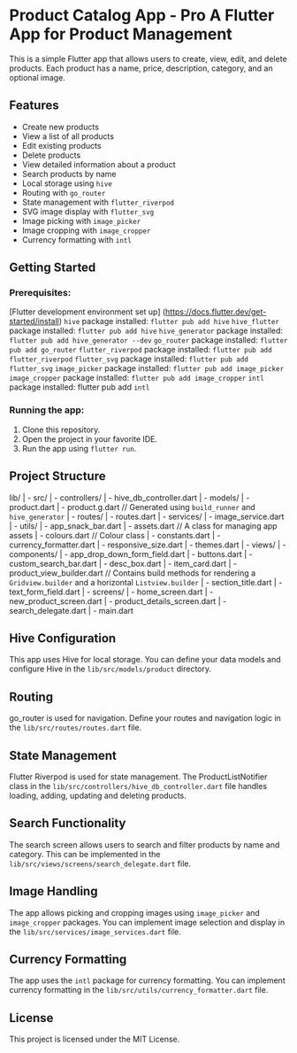 # Product Catalog App - Pro A Flutter App for Product Management

This is a simple Flutter app that allows users to create, view, edit, and delete products. Each product has a name, price, description, category, and an optional image.

## Features

* Create new products
* View a list of all products
* Edit existing products
* Delete products
* View detailed information about a product
* Search products by name
* Local storage using `hive`
* Routing with `go_router`
* State management with `flutter_riverpod`
* SVG image display with `flutter_svg`
* Image picking with `image_picker`
* Image cropping with `image_cropper`
* Currency formatting with `intl`

## Getting Started

### Prerequisites:

[Flutter development environment set up] (https://docs.flutter.dev/get-started/install)
`hive` package installed: `flutter pub add hive`
`hive_flutter` package installed: `flutter pub add hive`
`hive_generator` package installed: `flutter pub add hive_generator --dev`
`go_router` package installed: `flutter pub add go_router`
`flutter_riverpod` package installed: `flutter pub add flutter_riverpod`
`flutter_svg` package installed: `flutter pub add flutter_svg`
`image_picker` package installed: `flutter pub add image_picker`
`image_cropper` package installed: `flutter pub add image_cropper`
`intl` package installed: flutter pub add `intl`

### Running the app:

1. Clone this repository.
2. Open the project in your favorite IDE.
3. Run the app using `flutter run`.

## Project Structure

lib/
| - src/
| - controllers/
| - hive_db_controller.dart
| - models/
| - product.dart
| - product.g.dart // Generated using `build_runner` and `hive_generator`
| - routes/
| - routes.dart
| - services/
| - image_service.dart
| - utils/
| - app_snack_bar.dart
| - assets.dart // A class for managing app assets
| - colours.dart // Colour class
| - constants.dart
| - currency_formatter.dart
| - responsive_size.dart
| - themes.dart
| - views/
| - components/
| - app_drop_down_form_field.dart
| - buttons.dart
| - custom_search_bar.dart
| - desc_box.dart
| - item_card.dart
| - product_view_builder.dart // Contains build methods for rendering a `Gridview.builder` and a horizontal `Listview.builder`
| - section_title.dart
| - text_form_field.dart
| - screens/
| - home_screen.dart
| - new_product_screen.dart
| - product_details_screen.dart
| - search_delegate.dart
| - main.dart

## Hive Configuration

This app uses Hive for local storage. You can define your data models and configure Hive in the `lib/src/models/product` directory.

## Routing

go_router is used for navigation. Define your routes and navigation logic in the `lib/src/routes/routes.dart` file.

## State Management

Flutter Riverpod is used for state management. The ProductListNotifier class in the `lib/src/controllers/hive_db_controller.dart` file handles loading, adding, updating and deleting products.

## Search Functionality

The search screen allows users to search and filter products by name and category. This can be implemented in the `lib/src/views/screens/search_delegate.dart` file.

## Image Handling

The app allows picking and cropping images using `image_picker` and `image_cropper` packages. You can implement image selection and display in the `lib/src/services/image_services.dart` file.

## Currency Formatting

The app uses the `intl` package for currency formatting. You can implement currency formatting in the `lib/src/utils/currency_formatter.dart` file.

## License

This project is licensed under the MIT License.
